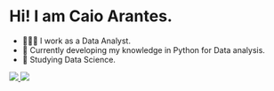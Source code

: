 # Hi! I am Caio Arantes.
  - 👨🏼‍💻 I work as a Data Analyst.
  - 🐍 Currently developing my knowledge in Python for Data analysis.
  - 🔬 Studying Data Science.
    
<div> 
  <a href ="https://www.linkedin.com/in/caio-fonseca-arantes/?locale=en_US" target="_blank"><img src="https://img.shields.io/badge/LinkedIn-0077B5?style=for-the-badge&logo=linkedin&logoColor=white" target="_blank"> </a>
  <a href = "mailto:caiofonsecaarantes@gmail.com"><img src="https://img.shields.io/badge/Gmail-D14836?style=for-the-badge&logo=gmail&logoColor=white" target="_blank"> </a>
 </div>
